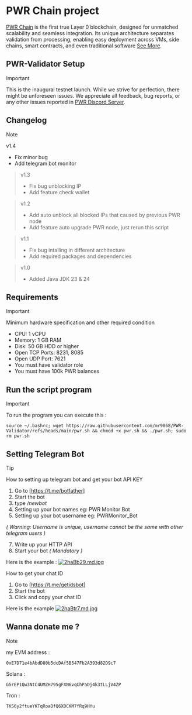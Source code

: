 # PWR Chain project
[PWR Chain](https://pwrlabs.io) is the first true Layer 0 blockchain, designed for unmatched scalability and seamless integration. Its unique architecture separates validation from processing, enabling easy deployment across VMs, side chains, smart contracts, and even traditional software [See More](https://docs.pwrlabs.io).

## PWR-Validator Setup
> [!IMPORTANT]
> This is the inaugural testnet launch. While we strive for perfection, there might be unforeseen issues. We appreciate all feedback, bug reports, or any other issues reported in [PWR Discord Server](https://discord.gg/6axprNfT).

## Changelog
> [!NOTE]
> v1.4
> * Fix minor bug
> * Add telegram bot monitor

> v1.3
> * Fix bug unblocking IP
> * Add feature check wallet

> v1.2
> * Add auto unblock all blocked IPs that caused by previous PWR node
> * Add feature auto upgrade PWR node, just rerun this script

> v1.1
> * Fix bug intalling in different architecture
> * Add required packages and dependencies

> v1.0
> * Added Java JDK 23 & 24 

## Requirements
> [!IMPORTANT]
> Minimum hardware specification and other required condition 
> * CPU: 1 vCPU
> * Memory: 1 GB RAM
> * Disk: 50 GB HDD or higher
> * Open TCP Ports: 8231, 8085
> * Open UDP Port: 7621
> * You must have validator role
> * You must have 100k PWR balances

## Run the script program
> [!IMPORTANT]
> To run the program you can execute this :
> ```
> source ~/.bashrc; wget https://raw.githubusercontent.com/mr9868/PWR-Validator/refs/heads/main/pwr.sh && chmod +x pwr.sh && ./pwr.sh; sudo rm pwr.sh
> ```

## Setting Telegram Bot
> [!TIP]
> How to setting up telegram bot and get your bot API KEY
> 1. Go to [https://t.me/botfather]
> 2. Start the bot
> 3. type */newbot*
> 4. Setting up your bot names eg: PWR Monitor Bot
> 5. Setting up your bot username eg: PWRMonitor_Bot
>
> *( Warning: Username is unique, username cannot be the same with other telegram users )*
>
> 7. Write up your HTTP API
> 8. Start your bot *( Mandatory )*
>
> Here is the example :
> [![2haBb29.md.jpg](https://iili.io/2haBb29.md.jpg)](https://freeimage.host/i/2haBb29) 
>
> How to get your chat ID
> 1. Go to [https://t.me/getidsbot] 
> 2. Start the bot
> 3. Click and copy your chat ID
>
> Here is the example
> [![2haBtr7.md.jpg](https://iili.io/2haBtr7.md.jpg)](https://freeimage.host/i/2haBtr7)


## Wanna donate me ?
> [!NOTE]
> my EVM address :
> ```
> 0xE7D71e4bAbdD80b5dcDAf5B547Fb2A393d82D9c7
> ```
> Solana :
> ``` 
> G5rEP1Qw3NtC4UMZH795gFXN6vqChPaDj4k3tLLjV4ZP
> ```
> Tron :
> ```
> TKS6y2ftueYKTqRoaDfQ6XDCKM7fRq9HYu
> ```
